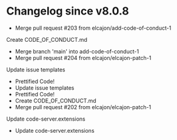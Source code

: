 # Changelog since v8.0.8
- Merge pull request #203 from elcajon/add-code-of-conduct-1

Create CODE_OF_CONDUCT.md 
- Merge branch 'main' into add-code-of-conduct-1 
- Merge pull request #204 from elcajon/elcajon-patch-1

Update issue templates 
- Prettified Code! 
- Update issue templates 
- Prettified Code! 
- Create CODE_OF_CONDUCT.md 
- Merge pull request #202 from elcajon/elcajon-patch-1

Update code-server.extensions 
- Update code-server.extensions 
